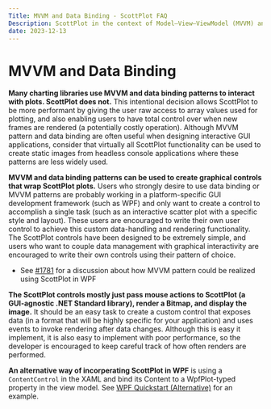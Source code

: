 ```yaml
---
Title: MVVM and Data Binding - ScottPlot FAQ
Description: ScottPlot in the context of Model–View–ViewModel (MVVM) and Data Binding Patterns
date: 2023-12-13
---
```


# MVVM and Data Binding

**Many charting libraries use MVVM and data binding patterns to interact with plots. ScottPlot does not.** This intentional decision allows ScottPlot to be more performant by giving the user raw access to array values used for plotting, and also enabling users to have total control over when new frames are rendered (a potentially costly operation). Although MVVM pattern and data binding are often useful when designing interactive GUI applications, consider that virtually all ScottPlot functionality can be used to create static images from headless console applications where these patterns are less widely used.

**MVVM and data binding patterns can be used to create graphical controls that wrap ScottPlot plots.** Users who strongly desire to use data binding or MVVM patterns are probably working in a platform-specific GUI development framework (such as WPF) and only want to create a control to accomplish a single task (such as an interactive scatter plot with a specific style and layout). These users are encouraged to write their own user control to achieve this custom data-handling and rendering functionality. The ScottPlot controls have been designed to be extremely simple, and users who want to couple data management with graphical interactivity are encouraged to write their own controls using their pattern of choice.

* See [#1781](https://github.com/ScottPlot/ScottPlot/issues/1781#issuecomment-1104310560) for a discussion about how MVVM pattern could be realized using ScottPlot in WPF

**The ScottPlot controls mostly just pass mouse actions to ScottPlot (a GUI-agnostic .NET Standard library), render a Bitmap, and display the image.** It should be an easy task to create a custom control that exposes data (in a format that will be highly specific for your application) and uses events to invoke rendering after data changes. Although this is easy it implement, it is also easy to implement with poor performance, so the developer is encouraged to keep careful track of how often renders are performed.

**An alternative way of incorperating ScottPlot in WPF** is using a `ContentControl` in the XAML and bind its Content to a WpfPlot-typed property in the view model. See [WPF Quickstart (Alternative)](https://scottplot.net/quickstart/wpf/#wpf-quickstart-alternative) for an example.
